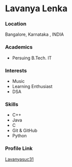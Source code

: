 # Lavanya Lenka

### Location

Bangalore,  Karnataka , INDIA

### Academics

- Persuing B.Tech. IT

### Interests

- Music
- Learning Enthusiast
- DSA

### Skills

- C++
- Java
- C
- Git & GitHub
- Python


### Profile Link

[Lavanyasuc31](https://github.com/Lavanyasuc31)
